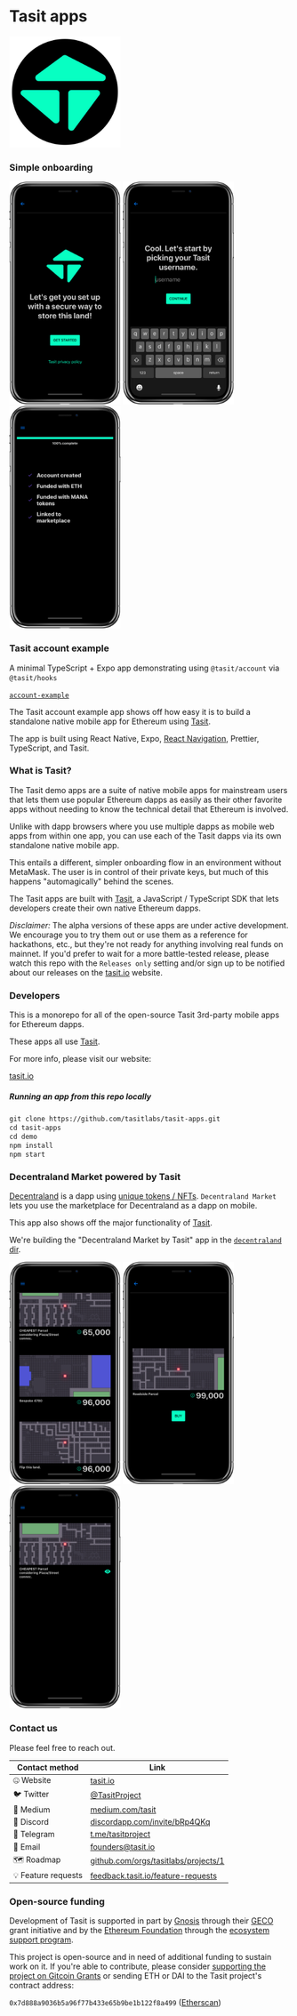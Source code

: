 # Tasit apps

<div align="left">
  <img src="/assets/images/TasitLogoFromSvgTransparentAndOpaqueColor1024x1024.png" width="200" />
</div>

### Simple onboarding

<div align="left">
  <img src="./assets/screenshots/StartSetup.png" width="200" />
  <img src="./assets/screenshots/PickUsername.png" width="200" />
  <img src="./assets/screenshots/MyProfile.png" width="200" />
</div>

### Tasit account example

A minimal TypeScript + Expo app demonstrating using `@tasit/account` via `@tasit/hooks`

[`account-example`](./apps/account-example)

The Tasit account example app shows off how easy it is to build a standalone native mobile app for Ethereum using [Tasit](https://github.com/tasitlabs/tasit-sdk).

The app is built using React Native, Expo, [React Navigation](https://reactnavigation.org/), Prettier, TypeScript, and Tasit.

### What is Tasit?

The Tasit demo apps are a suite of native mobile apps for mainstream users that lets them use popular Ethereum dapps as easily as their other favorite apps without needing to know the technical detail that Ethereum is involved.

Unlike with dapp browsers where you use multiple dapps as mobile web apps from within one app, you can use each of the Tasit dapps via its own standalone native mobile app.

This entails a different, simpler onboarding flow in an environment without MetaMask. The user is in control of their private keys, but much of this happens "automagically" behind the scenes.

The Tasit apps are built with [Tasit](https://github.com/tasitlabs/tasit-sdk), a JavaScript / TypeScript SDK that lets developers create their own native Ethereum dapps.

_Disclaimer:_ The alpha versions of these apps are under active development. We encourage you to try them out or use them as a reference for hackathons, etc., but they're not ready for anything involving real funds on mainnet. If you'd prefer to wait for a more battle-tested release, please watch this repo with the `Releases only` setting and/or sign up to be notified about our releases on the [tasit.io](https://tasit.io) website.

### Developers

This is a monorepo for all of the open-source Tasit 3rd-party mobile apps for Ethereum dapps.

These apps all use [Tasit](https://github.com/tasitlabs/tasit-sdk).

For more info, please visit our website:

[tasit.io](https://tasit.io/)

##### Running an app from this repo locally

```
git clone https://github.com/tasitlabs/tasit-apps.git
cd tasit-apps
cd demo
npm install
npm start
```

### Decentraland Market powered by Tasit

[Decentraland](https://decentraland.org/) is a dapp using [unique tokens / NFTs](http://erc721.org/). `Decentraland Market` lets you use the marketplace for Decentraland as a dapp on mobile.

This app also shows off the major functionality of [Tasit](https://github.com/tasitlabs/tasit-sdk).

We're building the "Decentraland Market by Tasit" app in the [`decentraland` dir](./apps/decentraland).

<div align="left">
  <img src="./assets/screenshots/ListLand.png" width="200" />
  <img src="./assets/screenshots/BuyLand.png" width="200" />
  <img src="./assets/screenshots/MyLand.png" width="200" />
</div>


### Contact us

Please feel free to reach out.

   | Contact method | Link |
   | ------------- | ------------- |
   | 🤐  Website | [tasit.io](https://tasit.io/) |
   | 🐦  Twitter  | [@TasitProject](https://twitter.com/TasitProject) |
   | 📝  Medium  | [medium.com/tasit](https://medium.com/tasit) |
   | 💬  Discord  | [discordapp.com/invite/bRp4QKq](https://discordapp.com/invite/bRp4QKq) |
   | 💬  Telegram | [t.me/tasitproject](https://t.me/tasitproject) |
   | 📧  Email  | [founders@tasit.io](mailto:founders@tasit.io) |
   | 🗺️  Roadmap  | [github.com/orgs/tasitlabs/projects/1](https://github.com/orgs/tasitlabs/projects/1) |
   | 💡  Feature requests  | [feedback.tasit.io/feature-requests](http://feedback.tasit.io/feature-requests) |

### Open-source funding

Development of Tasit is supported in part by [Gnosis](https://github.com/gnosis/) through their [GECO](https://github.com/gnosis/GECO) grant initiative and by the [Ethereum Foundation](https://ethereum.foundation/) through the [ecosystem support program](https://esp.ethereum.foundation).

This project is open-source and in need of additional funding to sustain work on it. If you're able to contribute, please consider [supporting the project on Gitcoin Grants](https://gitcoin.co/grants/183/tasit-native-mobile-ethereum-dapps) or sending ETH or DAI to the Tasit project's contract address:

`0x7d888a9036b5a96f77b433e65b9be1b122f8a499` ([Etherscan](https://etherscan.io/address/0x7d888a9036b5a96f77b433e65b9be1b122f8a499))
